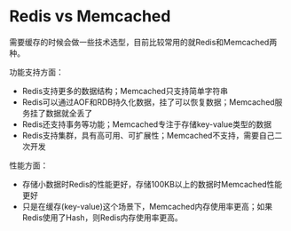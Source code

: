 # Redis vs Memcached

需要缓存的时候会做一些技术选型，目前比较常用的就Redis和Memcached两种。

功能支持方面：
- Redis支持更多的数据结构；Memcached只支持简单字符串
- Redis可以通过AOF和RDB持久化数据，挂了可以恢复数据；Memcached服务挂了数据就全丢了
- Redis还支持事务等功能；Memcached专注于存储key-value类型的数据
- Redis支持集群，具有高可用、可扩展性；Memcached不支持，需要自己二次开发

性能方面：
- 存储小数据时Redis的性能更好，存储100KB以上的数据时Memcached性能更好
- 只是在缓存(key-value)这个场景下，Memcached内存使用率更高；如果Redis使用了Hash，则Redis内存使用率更高。

